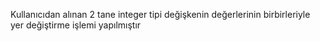 Kullanıcıdan alınan 2 tane integer tipi değişkenin değerlerinin birbirleriyle yer değiştirme işlemi yapılmıştır
